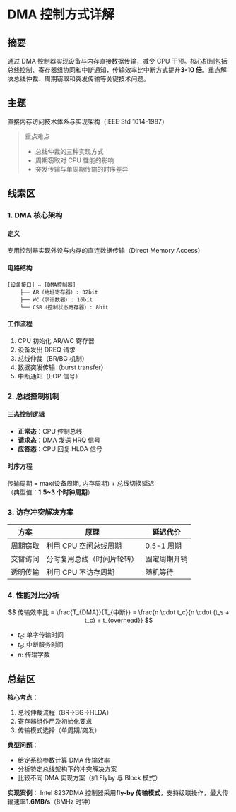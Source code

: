 # DMA 控制方式详解

## 摘要

通过 DMA 控制器实现设备与内存直接数据传输，减少 CPU 干预。核心机制包括总线控制、寄存器组协同和中断通知，传输效率比中断方式提升**3-10 倍**。重点解决总线仲裁、周期窃取和突发传输等关键技术问题。

## 主题

直接内存访问技术体系与实现架构（IEEE Std 1014-1987）

> 重点难点
>
> - 总线仲裁的三种实现方式
> - 周期窃取对 CPU 性能的影响
> - 突发传输与单周期传输的时序差异

## 线索区

### 1. DMA 核心架构

#### 定义

专用控制器实现外设与内存的直连数据传输（Direct Memory Access）

#### 电路结构

```plaintext
[设备接口] ↔ [DMA控制器]
    ├── AR（地址寄存器）: 32bit
    ├── WC（字计数器）: 16bit
    └── CSR（控制状态寄存器）: 8bit
```

#### 工作流程

1. CPU 初始化 AR/WC 寄存器
2. 设备发出 DREQ 请求
3. 总线仲裁（BR/BG 机制）
4. 数据突发传输（burst transfer）
5. 中断通知（EOP 信号）

### 2. 总线控制机制

#### 三态控制逻辑

- **正常态**：CPU 控制总线
- **请求态**：DMA 发送 HRQ 信号
- **应答态**：CPU 回复 HLDA 信号

#### 时序方程

传输周期 = max(设备周期, 内存周期) + 总线切换延迟  
（典型值：**1.5~3 个时钟周期**）

### 3. 访存冲突解决方案

| 方案     | 原理                       | 延迟代价     |
| -------- | -------------------------- | ------------ |
| 周期窃取 | 利用 CPU 空闲总线周期      | 0.5-1 周期   |
| 交替访问 | 分时复用总线（时间片轮转） | 固定周期开销 |
| 透明传输 | 利用 CPU 不访存周期        | 随机等待     |

### 4. 性能对比分析

$$
传输效率比 = \frac{T_{DMA}}{T_{中断}} = \frac{n \cdot t_c}{n \cdot (t_s + t_c) + t_{overhead}}
$$

- $t_c$: 单字传输时间
- $t_s$: 中断服务时间
- $n$: 传输字数

## 总结区

**核心考点**：

1. 总线仲裁流程（BR→BG→HLDA）
2. 寄存器组作用及初始化要求
3. 传输模式选择（单周期/突发）

**典型问题**：

- 给定系统参数计算 DMA 传输效率
- 分析特定总线架构下的冲突解决方案
- 比较不同 DMA 实现方案（如 Flyby 与 Block 模式）

**实现案例**：
Intel 8237DMA 控制器采用**fly-by 传输模式**，支持级联操作，最大传输速率**1.6MB/s**（8MHz 时钟）
